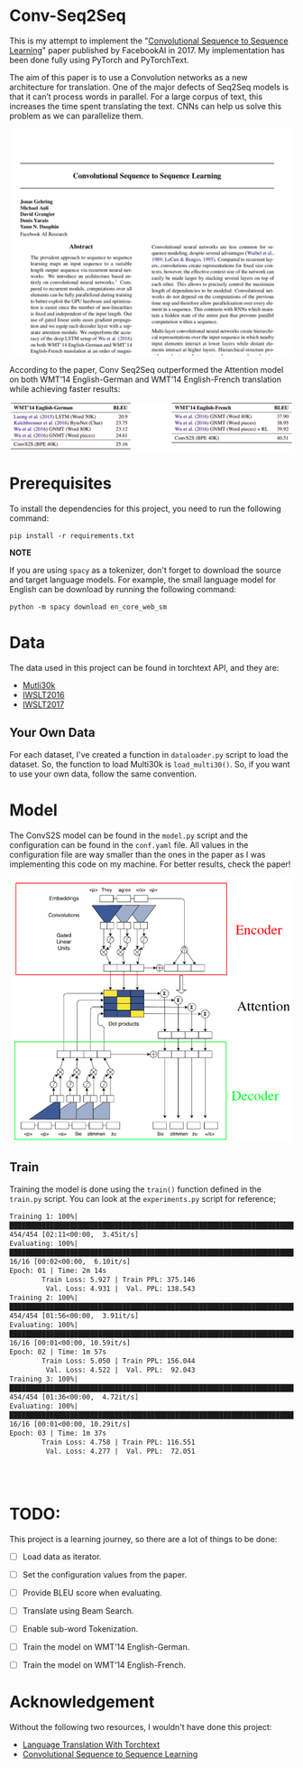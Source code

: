 # Conv-Seq2Seq
This is my attempt to implement the "[Convolutional Sequence to Sequence
Learning](https://arxiv.org/pdf/1705.03122.pdf)" paper published by FacebookAI
in 2017. My implementation has been done fully using PyTorch and PyTorchText.

The aim of this paper is to use a Convolution networks as a new architecture
for translation. One of the major defects of Seq2Seq models is that it can’t
process words in parallel. For a large corpus of text, this increases the time
spent translating the text. CNNs can help us solve this problem as we can 
parallelize them. 

<div align="Center">
    <a href="https://arxiv.org/pdf/1705.03122.pdf"> <img src="assets/cover.png" width=500> </a>
</div>

According to the paper, Conv Seq2Seq outperformed the Attention model on both
WMT’14 English-German and WMT’14 English-French translation while achieving
faster results:

<div align="Center">
    <a href="https://arxiv.org/pdf/1705.03122.pdf"> <img src="assets/benchmark.png"> </a>
</div>

# Prerequisites

To install the dependencies for this project, you need to run the following command:

```
pip install -r requirements.txt
```

**NOTE**

If you are using `spacy` as a tokenizer, don't forget to download the source and target language models. For example, the small language model for English can be download by running the following command:
```
python -m spacy download en_core_web_sm
```

# Data

The data used in this project can be found in torchtext API, and they are:

- [Mutli30k](https://pytorch.org/text/0.10.0/datasets.html#multi30k)
- [IWSLT2016](https://pytorch.org/text/0.10.0/datasets.html#iwslt2016)
- [IWSLT2017](https://pytorch.org/text/0.10.0/datasets.html#iwslt2017)

## Your Own Data

For each dataset, I've created a function in `dataloader.py` script to load the
dataset. So, the function to load Multi30k is `load_multi30()`. So, if you want
to use your own data, follow the same convention.

# Model

The ConvS2S model can be found in the `model.py` script and the configuration
can be found in the `conf.yaml` file. All values in the configuration file are
way smaller than the ones in the paper as I was implementing this code on my 
machine. For better results, check the paper!

<div align="Center">
    <a href="https://arxiv.org/pdf/1705.03122.pdf"> <img src="assets/model.png" width=500> </a>
</div>

## Train

Training the model is done using the `train()` function defined in the `train.py`
script. You can look at the `experiments.py` script for reference;
```
Training 1: 100%|████████████████████████████████████████████████████████████████████████████████████████████| 454/454 [02:11<00:00,  3.45it/s]
Evaluating: 100%|██████████████████████████████████████████████████████████████████████████████████████████████| 16/16 [00:02<00:00,  6.10it/s]
Epoch: 01 | Time: 2m 14s
        Train Loss: 5.927 | Train PPL: 375.146
         Val. Loss: 4.931 |  Val. PPL: 138.543
Training 2: 100%|████████████████████████████████████████████████████████████████████████████████████████████| 454/454 [01:56<00:00,  3.91it/s]
Evaluating: 100%|██████████████████████████████████████████████████████████████████████████████████████████████| 16/16 [00:01<00:00, 10.59it/s]
Epoch: 02 | Time: 1m 57s
        Train Loss: 5.050 | Train PPL: 156.044
         Val. Loss: 4.522 |  Val. PPL:  92.043
Training 3: 100%|████████████████████████████████████████████████████████████████████████████████████████████| 454/454 [01:36<00:00,  4.72it/s]
Evaluating: 100%|██████████████████████████████████████████████████████████████████████████████████████████████| 16/16 [00:01<00:00, 10.29it/s]
Epoch: 03 | Time: 1m 37s
        Train Loss: 4.758 | Train PPL: 116.551
         Val. Loss: 4.277 |  Val. PPL:  72.051
```


<br><br>

# TODO:

This project is a learning journey, so there are a lot of things to be done:

- [ ] Load data as iterator.
- [ ] Set the configuration values from the paper.
- [ ] Provide BLEU score when evaluating.
- [ ] Translate using Beam Search.
- [ ] Enable sub-word Tokenization.
- [ ] Train the model on WMT’14 English-German. 
- [ ] Train the model on WMT’14 English-French.


# Acknowledgement

Without the following two resources, I wouldn't have done this project:

- [Language Translation With Torchtext](https://pytorch.org/tutorials/beginner/translation_transformer.html)
- [Convolutional Sequence to Sequence Learning](https://charon.me/posts/pytorch/pytorch_seq2seq_5)
